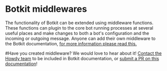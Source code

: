 # Botkit middlewares

The functionality of Botkit can be extended using middleware functions. These functions can plugin to the core bot running processes at several useful places and make changes to both a bot's configuration and
the incoming or outgoing message. Anyone can add their own middleware to the Botkit documentation, [for more information please read this.](#have-you-created-middleware)


#Have you created middleware?
We would love to hear about it! [Contact the Howdy team](https://howdy.ai/) to be included in Botkit documentation, or [submit a PR on this documentation](https://github.com/howdyai/botkit-storage-firebase/blob/master/CONTRIBUTING.md)!
